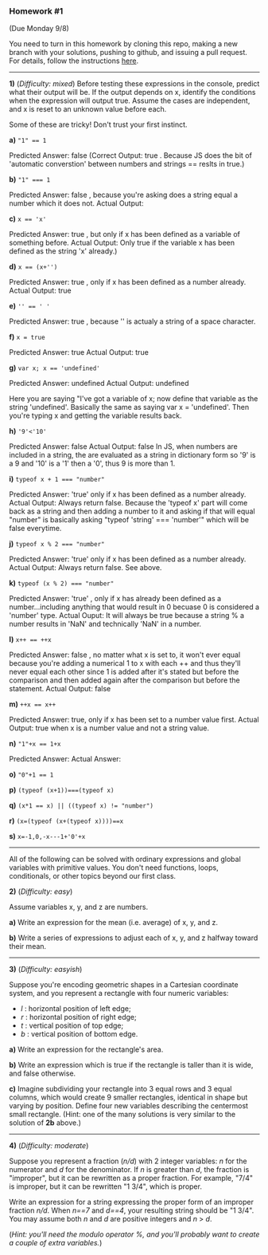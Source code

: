  
### Homework #1
(Due Monday 9/8)

You need to turn in this homework by cloning this repo, making a new branch with your solutions, pushing to github, and issuing a pull request.
For details, follow the instructions [here](http://portlandcodeschool.github.io/jse/2014/05/12/command-line-and-git-slides/#/14).

---

**1)** (_Difficulty: mixed_)
Before testing these expressions in the console, predict what their output will be.  If the output depends on x, identify the conditions when the expression will output true.  Assume the cases are independent, and x is reset to an unknown value before each.

Some of these are tricky!  Don't trust your first instinct.  


**a)** `"1" == 1`

Predicted Answer: false
   (Correct Output: true  . Because JS does the bit of 'automatic converstion' between numbers and strings == reslts in true.)

**b)** `"1" === 1`

Predicted Answer: false , because you're asking does a string equal a number which it does not.
Actual Output:  

**c)** `x == 'x'`

Predicted Answer: true , but only if x has been defined as a variable of something before.
Actual Output: Only true if the variable x has been defined as the string 'x' already.)

**d)** `x == (x+'')`

Predicted Answer: true , only if x has been defined as a number already.
Actual Output: true

**e)** `'' == ' '`

Predicted Answer: true , because '' is actualy a string of a space character.

**f)** `x = true`

Predicted Answer: true
Actual Output: true

**g)** `var x; x == 'undefined'`

Predicted Answer: undefined
Actual Output: undefined

Here you are saying "I've got a variable of x; now define that variable as the string 'undefined'. Basically the same as saying var x = 'undefined'. Then you're typing x and getting the variable results back.

**h)** `'9'<'10'`

Predicted Answer: false
Actual Output: false
In JS, when numbers are included in a string, the are evaluated as a string in dictionary form so '9' is a 9 and '10' is a '1' then a '0', thus 9 is more than 1.

**i)** `typeof x + 1 === "number"`

Predicted Answer: 'true' only if x has been defined as a number already.
Actual Output: Always return false. Because the 'typeof x' part will come back as a string and then adding a number to it and asking if that will equal "number" is basically asking "typeof 'string' === 'number'" which will be false everytime.

**j)** `typeof x % 2 === "number"`

Predicted Answer: 'true' only if x has been defined as a number already.
Actual Output: Always return false. See above.

**k)** `typeof (x % 2) === "number"`

Predicted Answer: 'true' , only if x has already been defined as a number...including anything that would result in 0 becuase 0 is considered a 'number' type.
Actual Ouput: It will always be true because a string % a number results in 'NaN' and technically 'NaN' in a number.

**l)** `x++ == ++x`

Predicted Answer: false , no matter what x is set to, it won't ever equal because you're adding a numerical 1 to x with each ++ and thus they'll never equal each other since 1 is added after it's stated but before the comparison and then added again after the comparison but before the statement.
Actual Output: false

**m)** `++x == x++`

Predicted Answer: true, only if x has been set to a number value first. 
Actual Output: true when x is a number value and not a string value.

**n)** `"1"+x == 1+x`

Predicted Answer:
Actual Answer: 

**o)** `"0"+1 == 1`

**p)** `(typeof (x+1))===(typeof x)`	

**q)** `(x*1 == x) || ((typeof x) != "number")`

**r)** `(x=(typeof (x+(typeof x))))==x`

**s)** `x=-1,0,-x---1+'0'+x`

---

All of the following can be solved with ordinary expressions and global variables with primitive values.  You don't need functions, loops, conditionals, or other topics beyond our first class.

 **2)** (_Difficulty: easy_)

Assume variables x, y, and z are numbers.

**a)**
Write an expression for the mean (i.e. average) of x, y, and z.

**b)**
Write a series of expressions to adjust each of x, y, and z
halfway toward their mean.

---

**3)** (_Difficulty: easyish_)

Suppose you're encoding geometric shapes in a Cartesian coordinate system, and you represent a rectangle with four numeric variables:

- _l_ : horizontal position of left edge;
- _r_ : horizontal position of right edge;
- _t_ : vertical position of top edge;
- _b_ : vertical position of bottom edge.

**a)**
Write an expression for the rectangle's area.

**b)**
Write an expression which is true if the rectangle is taller than it is wide, and false otherwise.

**c)**
Imagine subdividing your rectangle into 3 equal rows and 3 equal columns, which would create 9 smaller rectangles, identical in shape but varying by position.
Define four new variables describing the centermost small rectangle.
(Hint: one of the many solutions is very similar to the solution of **2b** above.)

---

**4)** (_Difficulty: moderate_)

Suppose you represent a fraction (_n/d_) with 2 integer variables: _n_ for the numerator and _d_ for the denominator.
If _n_ is greater than _d_, the fraction is "improper", but it can be rewritten as a proper fraction.  For example, "7/4" is improper, but it can be rewritten "1 3/4", which is proper.

Write an expression for a string expressing the proper form of an improper fraction _n/d_.  When _n==7_ and _d==4_, your resulting string should be "1 3/4".  You may assume both _n_ and _d_ are positive integers and _n_ > _d_.

(_Hint: you'll need the modulo operator _%_, and you'll probably want to create a couple of extra variables._)
